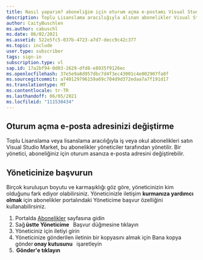```yaml
---
title: Nasıl yaparım? aboneliğim için oturum açma e-postamı Visual Studio aboneliğimi mi değiştirdiniz?
description: Toplu Lisanslama aracılığıyla alınan abonelikler Visual Studio oturum açma adresinizi değiştirme isteğinde bulundunuz
author: CaityBuschlen
ms.author: cabuschl
ms.date: 06/02/2021
ms.assetid: 522e5fc5-037b-4723-a7d7-decc9c42c377
ms.topic: include
user.type: subscriber
tags: sign-in
subscription.type: vl
sap.id: 17a2bf94-0d03-2629-dfd8-e8935f9126ec
ms.openlocfilehash: 37e5e9a8d957dbc7d4f3ec43001c4e002907fa8f
ms.sourcegitcommit: a740129796159a69c704d9d372edaa7a7f191d17
ms.translationtype: MT
ms.contentlocale: tr-TR
ms.lasthandoff: 06/05/2021
ms.locfileid: "111530434"
---
```

## <a name="how-to-change-your-sign-in-email-address"></a>Oturum açma e-posta adresinizi değiştirme

Toplu Lisanslama veya lisanslama aracılığıyla iş veya okul abonelikleri satın Visual Studio Market, bu abonelikler yöneticiler tarafından yönetilir. Bir yönetici, aboneliğiniz için oturum asanıza e-posta adresini değiştirebilir.  

## <a name="how-to-contact-your-administrator"></a>Yöneticinize başvurun 

Birçok kuruluşun boyutu ve karmaşıklığı göz göre, yöneticinizin kim olduğunu fark ediyor olabilirsiniz. Yöneticinizle iletişim **kurmanıza yardımcı olmak** için abonelikler portalındaki Yöneticime başvur özelliğini kullanabilirsiniz. 

1. Portalda [Abonelikler](https://my.visualstudio.com/subscriptions) sayfasına gidin  
2. Sağ **üstte Yöneticime**   Başvur düğmesine tıklayın
3. Yöneticiniz için iletiyi girin
4. Yöneticinize gönderilen iletinin bir kopyasını almak için Bana kopya gönder **onay kutusunu**   işaretleyin 
5.  **Gönder'e tıklayın**